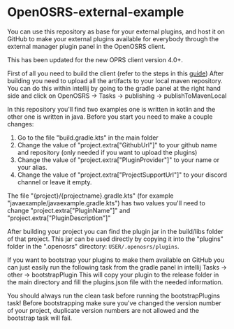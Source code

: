# OpenOSRS-external-example

You can use this repository as base for your external plugins, and host it on GitHub to make your external plugins available for everybody through the external manager plugin panel in the OpenOSRS client.

This has been updated for the new OPRS client version 4.0+.

First of all you need to build the client (refer to the steps in this [guide][1])
After building you need to upload all the artifacts to your local maven repository.
You can do this within intellij by going to the gradle panel at the right hand side and click on OpenOSRS -> Tasks -> publishing -> publishToMavenLocal

In this repository you'll find two examples one is written in kotlin and the other one is written in java.
Before you start you need to make a couple changes:

1. Go to the file "build.gradle.kts" in the main folder
2. Change the value of "project.extra["GithubUrl"]" to your github name and repository (only needed if you want to upload the plugins)
3. Change the value of "project.extra["PluginProvider"]" to your name or your alias.
4. Change the value of "project.extra["ProjectSupportUrl"]" to your discord channel or leave it empty.

The file "{project}/{projectname}.gradle.kts" (for example "javaexample/javaexample.gradle.kts") has two values you'll need to change "project.extra["PluginName"]" and "project.extra["PluginDescription"]"

After building your project you can find the plugin jar in the build/libs folder of that project.
This jar can be used directly by copying it into the "plugins" folder in the ".openosrs" directory: `USER/.openosrs/plugins`.

If you want to bootstrap your plugins to make them available on GitHub you can just easily run the following task from the gradle panel in intellij Tasks -> other -> bootstrapPlugin
This will copy your plugin to the release folder in the main directory and fill the plugins.json file with the needed information.

You should always run the clean task before running the bootstrapPlugins task!
Before bootstrapping make sure you've changed the version number of your project, duplicate version numbers are not allowed and the bootstrap task will fail.


[1]: https://github.com/open-osrs/runelite/wiki/Building-with-IntelliJ-IDEA